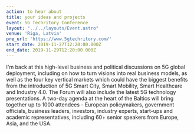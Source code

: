 ```yaml
---
action: to hear about
title: your ideas and projects
event: 5G Techritory Conference
layout: "../../layouts/Event.astro"
venue: 'Riga, Latvia'
pre_url: 'https://www.5gtechritory.com/'
start_date: 2019-11-27T12:20:00.000Z
end_date: 2019-11-29T12:20:00.000Z
---
```


I'm back at this high-level business and political discussions on 5G global deployment, including on how to turn visions into real business models, as well as the four key vertical markets which could have the biggest benefits from the introduction of 5G Smart City, Smart Mobility, Smart Healthcare and Industry 4.0. The Forum will also include the latest 5G technology presentations. A two-day agenda at the heart of the Baltics will bring together up to 1000 attendees - European policymakers, government officials, business leaders, investors, industry experts, start-ups and academic representatives, including 60+ senior speakers from Europe, Asia, and the USA.
